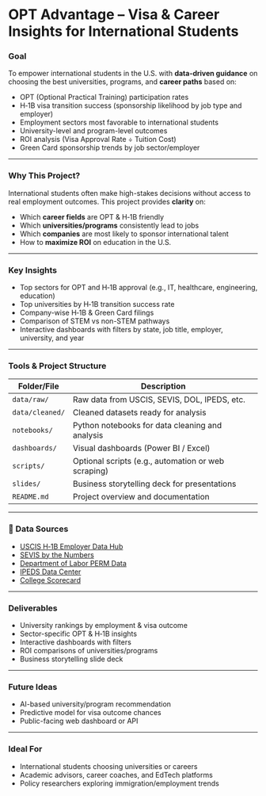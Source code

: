 # OPT Advantage – Visa & Career Insights for International Students

### Goal

To empower international students in the U.S. with **data-driven guidance** on choosing the best universities, programs, and **career paths** based on:

- OPT (Optional Practical Training) participation rates  
- H‑1B visa transition success (sponsorship likelihood by job type and employer)  
- Employment sectors most favorable to international students  
- University-level and program-level outcomes  
- ROI analysis (Visa Approval Rate ÷ Tuition Cost)  
- Green Card sponsorship trends by job sector/employer

---

### Why This Project?

International students often make high-stakes decisions without access to real employment outcomes. This project provides **clarity** on:

- Which **career fields** are OPT & H‑1B friendly  
- Which **universities/programs** consistently lead to jobs  
- Which **companies** are most likely to sponsor international talent  
- How to **maximize ROI** on education in the U.S.

---

### Key Insights

- Top sectors for OPT and H‑1B approval (e.g., IT, healthcare, engineering, education)  
- Top universities by H‑1B transition success rate  
- Company-wise H‑1B & Green Card filings  
- Comparison of STEM vs non-STEM pathways  
- Interactive dashboards with filters by state, job title, employer, university, and year

---

### Tools & Project Structure

| Folder/File      | Description |
|------------------|-------------|
| `data/raw/`      | Raw data from USCIS, SEVIS, DOL, IPEDS, etc. |
| `data/cleaned/`  | Cleaned datasets ready for analysis |
| `notebooks/`     | Python notebooks for data cleaning and analysis |
| `dashboards/`    | Visual dashboards (Power BI / Excel) |
| `scripts/`       | Optional scripts (e.g., automation or web scraping) |
| `slides/`        | Business storytelling deck for presentations |
| `README.md`      | Project overview and documentation |

---

### 📂 Data Sources

- [USCIS H‑1B Employer Data Hub](https://www.uscis.gov/tools/reports-and-studies/h-1b-employer-data-hub)  
- [SEVIS by the Numbers](https://www.ice.gov/sevis)  
- [Department of Labor PERM Data](https://www.dol.gov/agencies/eta/foreign-labor/performance)  
- [IPEDS Data Center](https://nces.ed.gov/ipeds/)  
- [College Scorecard](https://collegescorecard.ed.gov/data/)

---

### Deliverables

- University rankings by employment & visa outcome  
- Sector-specific OPT & H‑1B insights  
- Interactive dashboards with filters  
- ROI comparisons of universities/programs  
- Business storytelling slide deck

---

### Future Ideas

- AI-based university/program recommendation  
- Predictive model for visa outcome chances  
- Public-facing web dashboard or API

---

### Ideal For

- International students choosing universities or careers  
- Academic advisors, career coaches, and EdTech platforms  
- Policy researchers exploring immigration/employment trends
